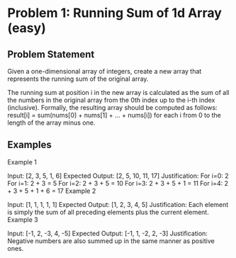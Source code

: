 # Problem 1: Running Sum of 1d Array (easy)

## Problem Statement
Given a one-dimensional array of integers, create a new array that represents the running sum of the original array.

The running sum at position i in the new array is calculated as the sum of all the numbers in the original array from the 0th index up to the i-th index (inclusive). Formally, the resulting array should be computed as follows: result[i] = sum(nums[0] + nums[1] + ... + nums[i]) for each i from 0 to the length of the array minus one.

## Examples

Example 1

Input: [2, 3, 5, 1, 6]
Expected Output: [2, 5, 10, 11, 17]
Justification:
For i=0: 2
For i=1: 2 + 3 = 5
For i=2: 2 + 3 + 5 = 10
For i=3: 2 + 3 + 5 + 1 = 11
For i=4: 2 + 3 + 5 + 1 + 6 = 17
Example 2

Input: [1, 1, 1, 1, 1]
Expected Output: [1, 2, 3, 4, 5]
Justification: Each element is simply the sum of all preceding elements plus the current element.
Example 3

Input: [-1, 2, -3, 4, -5]
Expected Output: [-1, 1, -2, 2, -3]
Justification: Negative numbers are also summed up in the same manner as positive ones.
